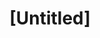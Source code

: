 ---
pid: RS125
title: "[Untitled]"
location_transcription: Around City Hall or Rittenhouse (high traffic w/ lots of non-philly
  visitors)
zipcode: '19103'
outside_phl: 
neighborhood: Rittenhouse Square,Avenue of The Arts,Logan Square,Fitler Square
age: '23'
age_range: 20-29
instagram: 
image_file_name: RS_125.jpg
proposal_transcription: More women, POC, LGBT+ monuments! They're a part of Philly
  too & have made contributions :)
topic: 
topic_summary: 
type: 
keywords_other: 
credit: Nicole Michael
image_labels: 
twitter: 
facebook: 
permalink: "/monuments/rs125/"
layout: item-page
---